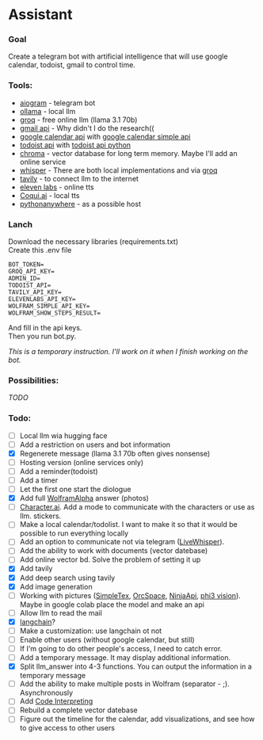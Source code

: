 # Assistant

### Goal
Create a telegram bot with artificial intelligence that will use google calendar, todoist, gmail to control time. 

### Tools:
- [aiogram](https://aiogram.dev/) - telegram bot
- [ollama](https://ollama.com/) - local llm
- [groq](https://console.groq.com/) - free online llm (llama 3.1 70b)
- [gmail api](https://developers.google.com/gmail/api/reference/rest) - Why didn't I do the research((
- [google calendar api](https://developers.google.com/calendar/api/guides/overview) with [google calendar simple api](https://github.com/kuzmoyev/google-calendar-simple-api)
- [todoist api](https://developer.todoist.com/) with [todoist api python](https://github.com/Doist/todoist-api-python)
- [chroma](https://github.com/chroma-core/chroma) - vector database for long term memory. Maybe I'll add an online service
- [whisper](https://github.com/openai/whisper) -  There are both local implementations and via [groq](https://console.groq.com/docs/speech-text)
- [tavily](https://tavily.com/) - to connect llm to the internet
- [eleven labs](https://elevenlabs.io/) - online tts
- [Coqui.ai](https://github.com/coqui-ai/TTS) - local tts
- [pythonanywhere](https://www.pythonanywhere.com/) - as a possible host

### Lanch
Download the necessary libraries (requirements.txt)\
Create this .env file
```
BOT_TOKEN=
GROQ_API_KEY= 
ADMIN_ID=
TODOIST_API=
TAVILY_API_KEY=
ELEVENLABS_API_KEY=
WOLFRAM_SIMPLE_API_KEY=
WOLFRAM_SHOW_STEPS_RESULT=
```
And fill in the api keys.\
Then you run bot.py.

*This is a temporary instruction. I'll work on it when I finish working on the bot.*

### Possibilities:
*TODO*

### Todo:

- [ ] Local llm wia hugging face
- [ ] Add a restriction on users and bot information
- [X] Regenerete message (llama 3.1 70b often gives nonsense)
- [ ] Hosting version (online services only)
- [ ] Add a reminder(todoist)
- [ ] Add a timer
- [ ] Let the first one start the diologue
- [X] Add full [WolframAlpha](https://www.wolframalpha.com/) answer (photos)
- [ ] [Character.ai](https://character.ai/). Add a mode to communicate with the characters or use as llm. stickers.
- [ ] Make a local calendar/todolist. I want to make it so that it would be possible to run everything locally
- [ ] Add an option to communicate not via telegram ([LiveWhisper](https://github.com/Nikorasu/LiveWhisper)).
- [ ] Add the ability to work with documents (vector datebase)
- [ ] Add online vector bd. Solve the problem of setting it up
- [X] Add tavily
- [X] Add deep search using tavily
- [X] Add image generation
- [ ] Working with pictures ([SimpleTex](https://simpletex.cn/), [OrcSpace](https://ocr.space/ocrapi), [NinjaApi](https://api-ninjas.com/api/imagetotext), [phi3 vision](https://huggingface.co/microsoft/Phi-3-vision-128k-instruct)). Maybe in google colab place the model and make an api
- [ ] Allow llm to read the mail
- [X] [langchain](https://python.langchain.com/v0.2/docs/tutorials/agents/)?
- [ ] Make a customization: use langchain ot not
- [ ] Enable other users (without google calendar, but still)
- [ ] If I'm going to do other people's access, I need to catch error.
- [ ] Add a temporary message. It may display additional information.
- [x] Split llm_answer into 4-3 functions. You can output the information in a temporary message
- [ ] Add the ability to make multiple posts in Wolfram (separator - ;). Asynchronously
- [ ] Add [Code Interpreting](https://e2b.dev/P)
- [ ] Rebuild a complete vector datebase
- [ ] Figure out the timeline for the calendar, add visualizations, and see how to give access to other users
